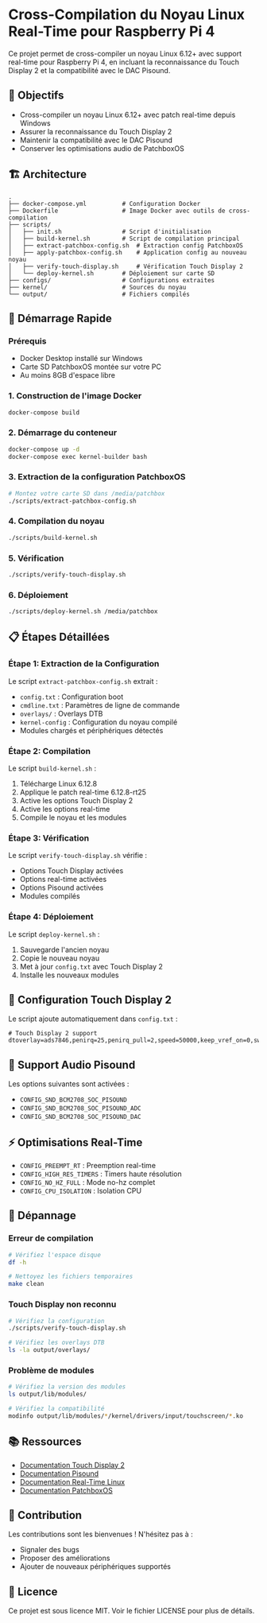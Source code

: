 # Cross-Compilation du Noyau Linux Real-Time pour Raspberry Pi 4

Ce projet permet de cross-compiler un noyau Linux 6.12+ avec support real-time pour Raspberry Pi 4, en incluant la reconnaissance du Touch Display 2 et la compatibilité avec le DAC Pisound.

## 🎯 Objectifs

- Cross-compiler un noyau Linux 6.12+ avec patch real-time depuis Windows
- Assurer la reconnaissance du Touch Display 2
- Maintenir la compatibilité avec le DAC Pisound
- Conserver les optimisations audio de PatchboxOS

## 🏗️ Architecture

```
.
├── docker-compose.yml          # Configuration Docker
├── Dockerfile                  # Image Docker avec outils de cross-compilation
├── scripts/
│   ├── init.sh                 # Script d'initialisation
│   ├── build-kernel.sh         # Script de compilation principal
│   ├── extract-patchbox-config.sh  # Extraction config PatchboxOS
│   ├── apply-patchbox-config.sh    # Application config au nouveau noyau
│   ├── verify-touch-display.sh     # Vérification Touch Display 2
│   └── deploy-kernel.sh        # Déploiement sur carte SD
├── configs/                    # Configurations extraites
├── kernel/                     # Sources du noyau
└── output/                     # Fichiers compilés
```

## 🚀 Démarrage Rapide

### Prérequis

- Docker Desktop installé sur Windows
- Carte SD PatchboxOS montée sur votre PC
- Au moins 8GB d'espace libre

### 1. Construction de l'image Docker

```bash
docker-compose build
```

### 2. Démarrage du conteneur

```bash
docker-compose up -d
docker-compose exec kernel-builder bash
```

### 3. Extraction de la configuration PatchboxOS

```bash
# Montez votre carte SD dans /media/patchbox
./scripts/extract-patchbox-config.sh
```

### 4. Compilation du noyau

```bash
./scripts/build-kernel.sh
```

### 5. Vérification

```bash
./scripts/verify-touch-display.sh
```

### 6. Déploiement

```bash
./scripts/deploy-kernel.sh /media/patchbox
```

## 📋 Étapes Détaillées

### Étape 1: Extraction de la Configuration

Le script `extract-patchbox-config.sh` extrait :
- `config.txt` : Configuration boot
- `cmdline.txt` : Paramètres de ligne de commande
- `overlays/` : Overlays DTB
- `kernel-config` : Configuration du noyau compilé
- Modules chargés et périphériques détectés

### Étape 2: Compilation

Le script `build-kernel.sh` :
1. Télécharge Linux 6.12.8
2. Applique le patch real-time 6.12.8-rt25
3. Active les options Touch Display 2
4. Active les options real-time
5. Compile le noyau et les modules

### Étape 3: Vérification

Le script `verify-touch-display.sh` vérifie :
- Options Touch Display activées
- Options real-time activées
- Options Pisound activées
- Modules compilés

### Étape 4: Déploiement

Le script `deploy-kernel.sh` :
1. Sauvegarde l'ancien noyau
2. Copie le nouveau noyau
3. Met à jour `config.txt` avec Touch Display 2
4. Installe les nouveaux modules

## 🔧 Configuration Touch Display 2

Le script ajoute automatiquement dans `config.txt` :

```
# Touch Display 2 support
dtoverlay=ads7846,penirq=25,penirq_pull=2,speed=50000,keep_vref_on=0,swapxy=0,pmax=255,xohms=150,xmin=200,xmax=3900,ymin=200,ymax=3900
```

## 🎵 Support Audio Pisound

Les options suivantes sont activées :
- `CONFIG_SND_BCM2708_SOC_PISOUND`
- `CONFIG_SND_BCM2708_SOC_PISOUND_ADC`
- `CONFIG_SND_BCM2708_SOC_PISOUND_DAC`

## ⚡ Optimisations Real-Time

- `CONFIG_PREEMPT_RT` : Preemption real-time
- `CONFIG_HIGH_RES_TIMERS` : Timers haute résolution
- `CONFIG_NO_HZ_FULL` : Mode no-hz complet
- `CONFIG_CPU_ISOLATION` : Isolation CPU

## 🐛 Dépannage

### Erreur de compilation
```bash
# Vérifiez l'espace disque
df -h

# Nettoyez les fichiers temporaires
make clean
```

### Touch Display non reconnu
```bash
# Vérifiez la configuration
./scripts/verify-touch-display.sh

# Vérifiez les overlays DTB
ls -la output/overlays/
```

### Problème de modules
```bash
# Vérifiez la version des modules
ls output/lib/modules/

# Vérifiez la compatibilité
modinfo output/lib/modules/*/kernel/drivers/input/touchscreen/*.ko
```

## 📚 Ressources

- [Documentation Touch Display 2](https://www.raspberrypi.com/documentation/accessories/display.html)
- [Documentation Pisound](https://blokas.io/pisound/docs/)
- [Documentation Real-Time Linux](https://wiki.linuxfoundation.org/realtime/)
- [Documentation PatchboxOS](https://blokas.io/patchbox/)

## 🤝 Contribution

Les contributions sont les bienvenues ! N'hésitez pas à :
- Signaler des bugs
- Proposer des améliorations
- Ajouter de nouveaux périphériques supportés

## 📄 Licence

Ce projet est sous licence MIT. Voir le fichier LICENSE pour plus de détails.